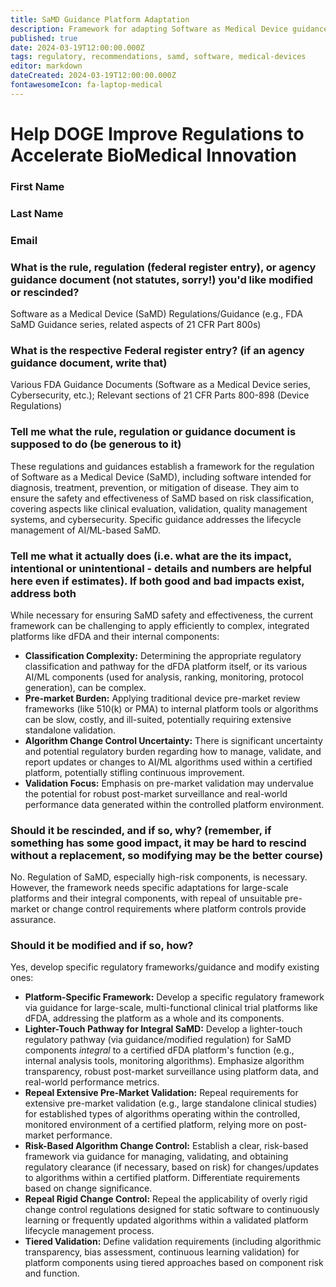 ```yaml
---
title: SaMD Guidance Platform Adaptation
description: Framework for adapting Software as Medical Device guidance for dFDA platform integration
published: true
date: 2024-03-19T12:00:00.000Z
tags: regulatory, recommendations, samd, software, medical-devices
editor: markdown
dateCreated: 2024-03-19T12:00:00.000Z
fontawesomeIcon: fa-laptop-medical
---
```


# Help DOGE Improve Regulations to Accelerate BioMedical Innovation

### First Name

### Last Name

### Email

### What is the rule, regulation (federal register entry), or agency guidance document (not statutes, sorry!) you'd like modified or rescinded?

Software as a Medical Device (SaMD) Regulations/Guidance (e.g., FDA SaMD Guidance series, related aspects of 21 CFR Part 800s)

### What is the respective Federal register entry? (if an agency guidance document, write that)

Various FDA Guidance Documents (Software as a Medical Device series, Cybersecurity, etc.); Relevant sections of 21 CFR Parts 800-898 (Device Regulations)

### Tell me what the rule, regulation or guidance document is supposed to do (be generous to it)

These regulations and guidances establish a framework for the regulation of Software as a Medical Device (SaMD), including software intended for diagnosis, treatment, prevention, or mitigation of disease. They aim to ensure the safety and effectiveness of SaMD based on risk classification, covering aspects like clinical evaluation, validation, quality management systems, and cybersecurity. Specific guidance addresses the lifecycle management of AI/ML-based SaMD.

### Tell me what it actually does (i.e. what are the its impact, intentional or unintentional - details and numbers are helpful here even if estimates). If both good and bad impacts exist, address both

While necessary for ensuring SaMD safety and effectiveness, the current framework can be challenging to apply efficiently to complex, integrated platforms like dFDA and their internal components:

* **Classification Complexity:** Determining the appropriate regulatory classification and pathway for the dFDA platform itself, or its various AI/ML components (used for analysis, ranking, monitoring, protocol generation), can be complex.
* **Pre-market Burden:** Applying traditional device pre-market review frameworks (like 510(k) or PMA) to internal platform tools or algorithms can be slow, costly, and ill-suited, potentially requiring extensive standalone validation.
* **Algorithm Change Control Uncertainty:** There is significant uncertainty and potential regulatory burden regarding how to manage, validate, and report updates or changes to AI/ML algorithms used within a certified platform, potentially stifling continuous improvement.
* **Validation Focus:** Emphasis on pre-market validation may undervalue the potential for robust post-market surveillance and real-world performance data generated within the controlled platform environment.

### Should it be rescinded, and if so, why? (remember, if something has some good impact, it may be hard to rescind without a replacement, so modifying may be the better course)

No. Regulation of SaMD, especially high-risk components, is necessary. However, the framework needs specific adaptations for large-scale platforms and their integral components, with repeal of unsuitable pre-market or change control requirements where platform controls provide assurance.

### Should it be modified and if so, how?

Yes, develop specific regulatory frameworks/guidance and modify existing ones:

* **Platform-Specific Framework:** Develop a specific regulatory framework via guidance for large-scale, multi-functional clinical trial platforms like dFDA, addressing the platform as a whole and its components.
* **Lighter-Touch Pathway for Integral SaMD:** Develop a lighter-touch regulatory pathway (via guidance/modified regulation) for SaMD components *integral* to a certified dFDA platform's function (e.g., internal analysis tools, monitoring algorithms). Emphasize algorithm transparency, robust post-market surveillance using platform data, and real-world performance metrics.
* **Repeal Extensive Pre-Market Validation:** Repeal requirements for extensive pre-market validation (e.g., large standalone clinical studies) for established types of algorithms operating within the controlled, monitored environment of a certified platform, relying more on post-market performance.
* **Risk-Based Algorithm Change Control:** Establish a clear, risk-based framework via guidance for managing, validating, and obtaining regulatory clearance (if necessary, based on risk) for changes/updates to algorithms within a certified platform. Differentiate requirements based on change significance.
* **Repeal Rigid Change Control:** Repeal the applicability of overly rigid change control regulations designed for static software to continuously learning or frequently updated algorithms within a validated platform lifecycle management process.
* **Tiered Validation:** Define validation requirements (including algorithmic transparency, bias assessment, continuous learning validation) for platform components using tiered approaches based on component risk and function.
